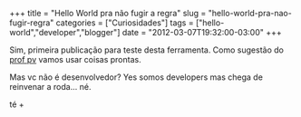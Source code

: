 +++
title = "Hello World pra não fugir a regra"
slug = "hello-world-pra-nao-fugir-regra"
categories = ["Curiosidades"]
tags = ["hello-world","developer","blogger"]
date = "2012-03-07T19:32:00-03:00"
+++


Sim, primeira publicação para teste desta ferramenta. Como sugestão do
[prof pv](http://profpv.blogspot.com/)  vamos usar coisas prontas.
<!--continua-->
Mas vc não é desenvolvedor? Yes somos developers mas chega de reinvenar a
roda... né.

té +
